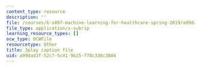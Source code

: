 ```yaml
---
content_type: resource
description: ''
file: /courses/6-s897-machine-learning-for-healthcare-spring-2019/a99dad3f52c75c419b25f78c338c3884_shuV1tJbTU.vtt
file_type: application/x-subrip
learning_resource_types: []
ocw_type: OCWFile
resourcetype: Other
title: 3play caption file
uid: a99dad3f-52c7-5c41-9b25-f78c338c3884
---
```

